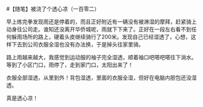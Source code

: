 #【随笔】被浇了个透心凉（一百零二）

早上练完拳发现雨还是停着的，而且正好附近有一辆没有被淋湿的摩拜，赶紧骑上动身往公司走。谁知还没离开华侨城呢，雨就下下来了。正好在一段左右看不到任何躲雨场所的路上，硬着头皮继续骑行了200米。发现自己已经湿透了，心想，这样下去到公司衣服全湿也没有办法换，于是掉头往家里骑。

路上雨越来越大，我感觉到运动服的袖子完全湿透，顺着袖口吧嗒吧嗒往下淌水。等到了小区门口，雨停了，走到家门口，太阳出来了！

衣服全部湿透，从里到外！背包湿透，里面的衣服全湿，但好在电脑内胆包还没湿透。

真是透心凉！
